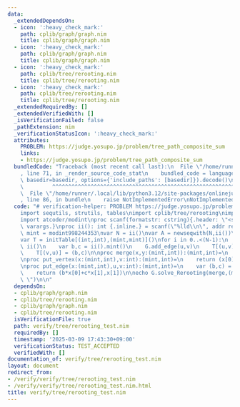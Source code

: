 ```yaml
---
data:
  _extendedDependsOn:
  - icon: ':heavy_check_mark:'
    path: cplib/graph/graph.nim
    title: cplib/graph/graph.nim
  - icon: ':heavy_check_mark:'
    path: cplib/graph/graph.nim
    title: cplib/graph/graph.nim
  - icon: ':heavy_check_mark:'
    path: cplib/tree/rerooting.nim
    title: cplib/tree/rerooting.nim
  - icon: ':heavy_check_mark:'
    path: cplib/tree/rerooting.nim
    title: cplib/tree/rerooting.nim
  _extendedRequiredBy: []
  _extendedVerifiedWith: []
  _isVerificationFailed: false
  _pathExtension: nim
  _verificationStatusIcon: ':heavy_check_mark:'
  attributes:
    PROBLEM: https://judge.yosupo.jp/problem/tree_path_composite_sum
    links:
    - https://judge.yosupo.jp/problem/tree_path_composite_sum
  bundledCode: "Traceback (most recent call last):\n  File \"/home/runner/.local/lib/python3.12/site-packages/onlinejudge_verify/documentation/build.py\"\
    , line 71, in _render_source_code_stat\n    bundled_code = language.bundle(stat.path,\
    \ basedir=basedir, options={'include_paths': [basedir]}).decode()\n          \
    \         ^^^^^^^^^^^^^^^^^^^^^^^^^^^^^^^^^^^^^^^^^^^^^^^^^^^^^^^^^^^^^^^^^^^^^^^^^^^^^^^^^\n\
    \  File \"/home/runner/.local/lib/python3.12/site-packages/onlinejudge_verify/languages/nim.py\"\
    , line 86, in bundle\n    raise NotImplementedError\nNotImplementedError\n"
  code: "# verification-helper: PROBLEM https://judge.yosupo.jp/problem/tree_path_composite_sum\n\
    import sequtils, strutils, tables\nimport cplib/tree/rerooting\nimport cplib/graph/graph\n\
    import atcoder/modint\nproc scanf(formatstr: cstring){.header: \"<stdio.h>\",\
    \ varargs.}\nproc ii(): int {.inline.} = scanf(\"%lld\\n\", addr result)\ntype\
    \ mint = modint998244353\nvar N = ii()\nvar A = newseqwith(N,ii())\nvar G = initUnWeightedUnDirectedGraph(N)\n\
    var T = initTable[(int,int),(mint,mint)]()\nfor i in 0..<(N-1):\n    var u,v =\
    \ ii()\n    var b,c = ii().mint()\n    G.add_edge(u,v)\n    T[(u,v)] = (b,c)\n\
    \    T[(v,u)] = (b,c)\n\nproc merge(x,y:(mint,int)):(mint,int)=\n    return (x[0]+y[0],x[1]+y[1])\n\
    \nproc put_vertex(x:(mint,int),v:int):(mint,int)=\n    return (x[0] + A[v],x[1]+1)\n\
    \nproc put_edge(x:(mint,int),u,v:int):(mint,int)=\n    var (b,c) = T[(u,v)]\n\
    \    return (b*x[0]+c*x[1],x[1])\n\necho G.solve_Rerooting(merge,(mint(0),0),put_edge,put_vertex).mapit(it[0]).join(\"\
    \ \")\n\n"
  dependsOn:
  - cplib/graph/graph.nim
  - cplib/tree/rerooting.nim
  - cplib/graph/graph.nim
  - cplib/tree/rerooting.nim
  isVerificationFile: true
  path: verify/tree/rerooting_test.nim
  requiredBy: []
  timestamp: '2025-03-09 17:43:30+09:00'
  verificationStatus: TEST_ACCEPTED
  verifiedWith: []
documentation_of: verify/tree/rerooting_test.nim
layout: document
redirect_from:
- /verify/verify/tree/rerooting_test.nim
- /verify/verify/tree/rerooting_test.nim.html
title: verify/tree/rerooting_test.nim
---
```


